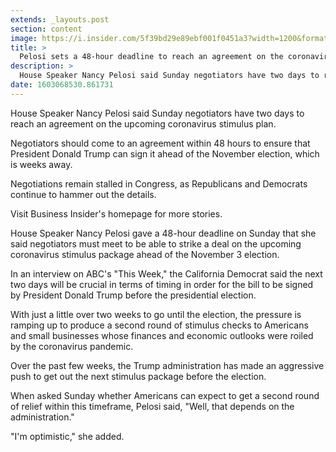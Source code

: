 ```yaml
--- 
extends: _layouts.post 
section: content 
image: https://i.insider.com/5f39bd29e89ebf001f0451a3?width=1200&format=jpeg 
title: > 
  Pelosi sets a 48-hour deadline to reach an agreement on the coronavirus stimulus plan 
description: > 
  House Speaker Nancy Pelosi said Sunday negotiators have two days to reach an agreement on the upcoming coronavirus stimulus plan.Negotiators should come to an agreement within 48 hours to ensure that President Donald Trump can sign it ahead of the November election, which is weeks away.House Speaker Nancy Pelosi gave a 48-hour deadline on Sunday that she said negotiators must meet to be able to strike a deal on the upcoming coronavirus stimulus package ahead of the November 3 election.Over the past few weeks, the Trump administration has made an aggressive push to get out the next stimulus package before the election.When asked Sunday whether Americans can expect to get a second round of relief within this timeframe, Pelosi said, "Well, that depends on the administration." 
date: 1603068530.861731 
--- 
```

House Speaker Nancy Pelosi said Sunday negotiators have two days to reach an agreement on the upcoming coronavirus stimulus plan.

Negotiators should come to an agreement within 48 hours to ensure that President Donald Trump can sign it ahead of the November election, which is weeks away.

Negotiations remain stalled in Congress, as Republicans and Democrats continue to hammer out the details.

Visit Business Insider's homepage for more stories.

House Speaker Nancy Pelosi gave a 48-hour deadline on Sunday that she said negotiators must meet to be able to strike a deal on the upcoming coronavirus stimulus package ahead of the November 3 election.

In an interview on ABC's "This Week," the California Democrat said the next two days will be crucial in terms of timing in order for the bill to be signed by President Donald Trump before the presidential election.

With just a little over two weeks to go until the election, the pressure is ramping up to produce a second round of stimulus checks to Americans and small businesses whose finances and economic outlooks were roiled by the coronavirus pandemic.

Over the past few weeks, the Trump administration has made an aggressive push to get out the next stimulus package before the election.

When asked Sunday whether Americans can expect to get a second round of relief within this timeframe, Pelosi said, "Well, that depends on the administration."

"I'm optimistic," she added.